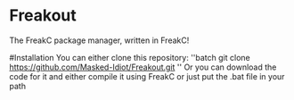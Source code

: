 # Freakout
The FreakC package manager, written in FreakC!

#Installation
You can either clone this repository:
''batch
git clone https://github.com/Masked-Idiot/Freakout.git
''
Or you can download the code for it and either compile it using FreakC or just put the .bat file in your path
